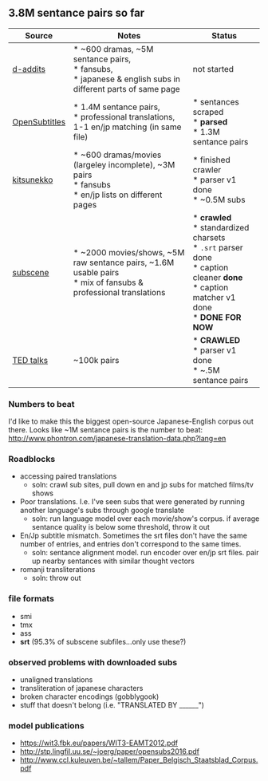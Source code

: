 ## 3.8M sentance pairs so far

| Source                                                                                                     | Notes                                                                                                            | Status                                          |
|----------------------------------------------------------------------------------------------------------|------------------------------------------------------------------------------------------------------------------|-------------------------------------------------|
| [d-addits](http://www.d-addicts.com/forums/page/subtitles?sid=c00e06662e59c449c2b2814b22e7bc90#Japanese) | * ~600 dramas, ~5M sentance pairs,<br>  * fansubs,<br> * japanese & english subs in different parts of same page | not started                                     |
| [OpenSubtitles](http://opus.lingfil.uu.se/OpenSubtitles2016.php)                                         | * 1.4M sentance pairs,<br> * professional translations, 1-1 en/jp matching (in same file)                        | * sentances scraped<br> * **parsed** <br>* 1.3M sentance pairs |
| [kitsunekko](http://kitsunekko.net/dirlist.php?dir=subtitles%2Fjapanese%2F)                              | * ~600 dramas/movies (largeley incomplete), ~3M pairs<br> * fansubs<br> * en/jp lists on different pages         | * finished crawler <br> * parser v1 done <br> * ~0.5M subs                                     |
| [subscene](http://v2.subscene.com/subtitles/a/japanese.aspx)                                             | * ~2000 movies/shows, ~5M raw sentance pairs, ~1.6M usable pairs<br> * mix of fansubs & professional translations                       | * **crawled**<br>* standardized charsets<br>* `.srt` parser done<br>* caption cleaner **done** <br>* caption matcher v1 done <br> * **DONE FOR NOW** |
| [TED talks](https://www.ted.com/talks) | ~100k pairs | * **CRAWLED**<br> * parser v1 done <br> * ~.5M sentance pairs |


### Numbers to beat

I'd like to make this the biggest open-source Japanese-English corpus out there. Looks like ~1M sentance pairs is the number to beat: http://www.phontron.com/japanese-translation-data.php?lang=en

### Roadblocks

* accessing paired translations
  * soln: crawl sub sites, pull down en and jp subs for matched films/tv shows
* Poor translations. I.e. I've seen subs that were generated by running another language's subs through google translate
  * soln: run language model over each movie/show's corpus. if average sentance quality is below some threshold, throw it out
* En/Jp subtitle mismatch. Sometimes the srt files don't have the same number of entries, and entries don't correspond to the same times. 
  * soln: sentance alignment model. run encoder over en/jp srt files. pair up nearby sentances with similar thought vectors
* romanji transliterations
  * soln: throw out



### file formats
* smi
* tmx
* ass
* **srt** (95.3% of subscene subfiles...only use these?)


### observed problems with downloaded subs
* unaligned translations
* transliteration of japanese characters
* broken character encodings (gobblygook)
* stuff that doesn't belong (i.e. "TRANSLATED BY ______")


### model publications
* https://wit3.fbk.eu/papers/WIT3-EAMT2012.pdf
* http://stp.lingfil.uu.se/~joerg/paper/opensubs2016.pdf
* http://www.ccl.kuleuven.be/~tallem/Paper_Belgisch_Staatsblad_Corpus.pdf







